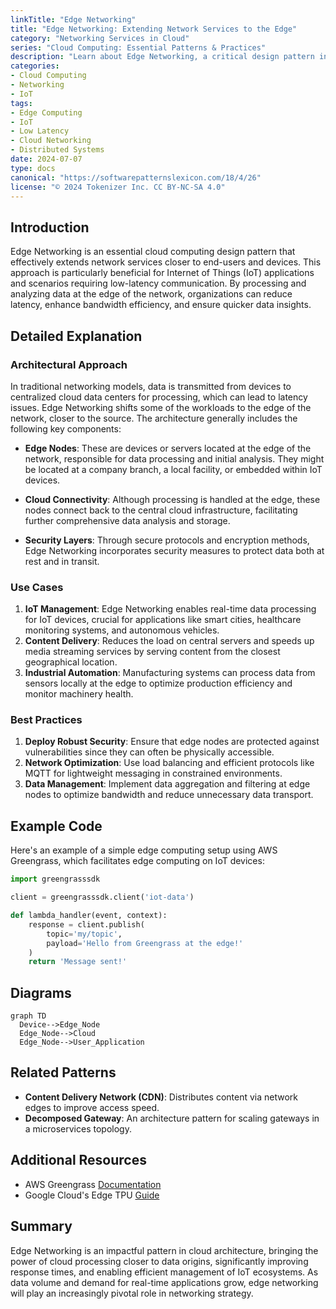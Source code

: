 ```yaml
---
linkTitle: "Edge Networking"
title: "Edge Networking: Extending Network Services to the Edge"
category: "Networking Services in Cloud"
series: "Cloud Computing: Essential Patterns & Practices"
description: "Learn about Edge Networking, a critical design pattern in cloud computing that extends network services to the edge, enhancing performance for IoT and low-latency applications."
categories:
- Cloud Computing
- Networking
- IoT
tags:
- Edge Computing
- IoT
- Low Latency
- Cloud Networking
- Distributed Systems
date: 2024-07-07
type: docs
canonical: "https://softwarepatternslexicon.com/18/4/26"
license: "© 2024 Tokenizer Inc. CC BY-NC-SA 4.0"
---
```


## Introduction

Edge Networking is an essential cloud computing design pattern that effectively extends network services closer to end-users and devices. This approach is particularly beneficial for Internet of Things (IoT) applications and scenarios requiring low-latency communication. By processing and analyzing data at the edge of the network, organizations can reduce latency, enhance bandwidth efficiency, and ensure quicker data insights.

## Detailed Explanation

### Architectural Approach

In traditional networking models, data is transmitted from devices to centralized cloud data centers for processing, which can lead to latency issues. Edge Networking shifts some of the workloads to the edge of the network, closer to the source. The architecture generally includes the following key components:

- **Edge Nodes**: These are devices or servers located at the edge of the network, responsible for data processing and initial analysis. They might be located at a company branch, a local facility, or embedded within IoT devices.
  
- **Cloud Connectivity**: Although processing is handled at the edge, these nodes connect back to the central cloud infrastructure, facilitating further comprehensive data analysis and storage.
  
- **Security Layers**: Through secure protocols and encryption methods, Edge Networking incorporates security measures to protect data both at rest and in transit.

### Use Cases

1. **IoT Management**: Edge Networking enables real-time data processing for IoT devices, crucial for applications like smart cities, healthcare monitoring systems, and autonomous vehicles.
2. **Content Delivery**: Reduces the load on central servers and speeds up media streaming services by serving content from the closest geographical location.
3. **Industrial Automation**: Manufacturing systems can process data from sensors locally at the edge to optimize production efficiency and monitor machinery health.

### Best Practices

1. **Deploy Robust Security**: Ensure that edge nodes are protected against vulnerabilities since they can often be physically accessible.
2. **Network Optimization**: Use load balancing and efficient protocols like MQTT for lightweight messaging in constrained environments.
3. **Data Management**: Implement data aggregation and filtering at edge nodes to optimize bandwidth and reduce unnecessary data transport.

## Example Code

Here's an example of a simple edge computing setup using AWS Greengrass, which facilitates edge computing on IoT devices:

```python
import greengrasssdk

client = greengrasssdk.client('iot-data')

def lambda_handler(event, context):
    response = client.publish(
        topic='my/topic',
        payload='Hello from Greengrass at the edge!'
    )
    return 'Message sent!'
```

## Diagrams

```mermaid
graph TD
  Device-->Edge_Node
  Edge_Node-->Cloud
  Edge_Node-->User_Application
```

## Related Patterns

- **Content Delivery Network (CDN)**: Distributes content via network edges to improve access speed.
- **Decomposed Gateway**: An architecture pattern for scaling gateways in a microservices topology.

## Additional Resources

- AWS Greengrass [Documentation](https://docs.aws.amazon.com/greengrass/)
- Google Cloud's Edge TPU [Guide](https://cloud.google.com/edge-tpu/)

## Summary

Edge Networking is an impactful pattern in cloud architecture, bringing the power of cloud processing closer to data origins, significantly improving response times, and enabling efficient management of IoT ecosystems. As data volume and demand for real-time applications grow, edge networking will play an increasingly pivotal role in networking strategy.
